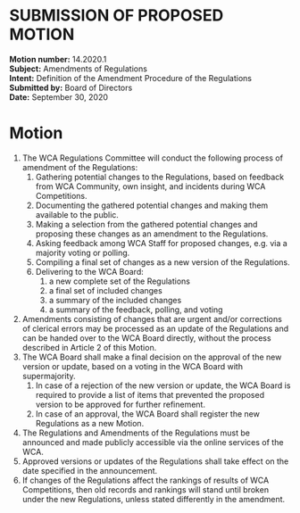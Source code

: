 # SUBMISSION OF PROPOSED MOTION

**Motion number:** 14.2020.1  
**Subject:** Amendments of Regulations  
**Intent:** Definition of the Amendment Procedure of the Regulations  
**Submitted by:** Board of Directors  
**Date:** September 30, 2020  

# Motion

1. The WCA Regulations Committee will conduct the following process of amendment of the Regulations:
   1. Gathering potential changes to the Regulations, based on feedback from WCA Community, own insight, and incidents during WCA Competitions.
   2. Documenting the gathered potential changes and making them available to the public.
   3. Making a selection from the gathered potential changes and proposing these changes as an amendment to the Regulations.
   4. Asking feedback among WCA Staff for proposed changes, e.g. via a majority voting or polling.
   5. Compiling a final set of changes as a new version of the Regulations.
   6. Delivering to the WCA Board:
      1. a new complete set of the Regulations
      2. a final set of included changes
      3. a summary of the included changes
      4. a summary of the feedback, polling, and voting
2. Amendments consisting of changes that are urgent and/or corrections of clerical errors may be processed as an update of the Regulations and can be handed over to the WCA Board directly, without the process described in Article 2 of this Motion.
3. The WCA Board shall make a final decision on the approval of the new version or update, based on a voting in the WCA Board with supermajority.
   1. In case of a rejection of the new version or update, the WCA Board is required to provide a list of items that prevented the proposed version to be approved for further refinement.
   2. In case of an approval, the WCA Board shall register the new Regulations as a new Motion.
4. The Regulations and Amendments of the Regulations must be announced and made publicly accessible via the online services of the WCA.
5. Approved versions or updates of the Regulations shall take effect on the date specified in the announcement.
6. If changes of the Regulations affect the rankings of results of WCA Competitions, then old records and rankings will stand until broken under the new Regulations, unless stated differently in the amendment.
